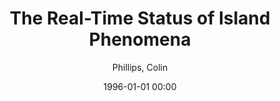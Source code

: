 ---
layout: post
title: The Real-Time Status of Island Phenomena

date: 1996-01-01 00:00
author: Phillips, Colin
journal: Language

year: 2006
---